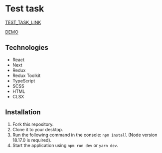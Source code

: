 # Test task
[TEST_TASK_LINK](https://docs.google.com/document/d/10PHt7XOX1vw3b5D7bv0gqBsFTSm7WrWM/edit)

[DEMO]()


## Technologies
- React
- Next
- Redux
- Redux Toolkit
- TypeScript
- SCSS
- HTML
- CLSX

## Installation
1. Fork this repository.
2. Clone it to your desktop.
3. Run the following command in the console: `npm install` (Node version 18.17.0 is required).
4. Start the application using `npm run dev` or `yarn dev`.
